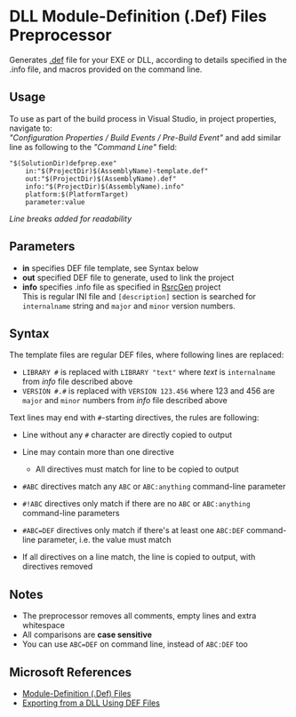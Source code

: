 # DLL Module-Definition (.Def) Files Preprocessor

Generates [.def](https://learn.microsoft.com/en-us/cpp/build/reference/module-definition-dot-def-files?view=msvc-170) file for your EXE or DLL,
according to details specified in the .info file, and macros provided on the command line.

## Usage

To use as part of the build process in Visual Studio, in project properties, navigate to:  
*"Configuration Properties / Build Events / Pre-Build Event"* and add similar line as following to the *"Command Line"* field:

    "$(SolutionDir)defprep.exe"
        in:"$(ProjectDir)$(AssemblyName)-template.def"
        out:"$(ProjectDir)$(AssemblyName).def"
        info:"$(ProjectDir)$(AssemblyName).info"
        platform:$(PlatformTarget)
        parameter:value

*Line breaks added for readability*

## Parameters

* **in** specifies DEF file template, see Syntax below
* **out** specified DEF file to generate, used to link the project
* **info** specifies .info file as specified in [RsrcGen](https://github.com/tringi/rsrcgen) project  
  This is regular INI file and `[description]` section is searched for `internalname` string and `major` and `minor` version numbers.

## Syntax

The template files are regular DEF files, where following lines are replaced:

* `LIBRARY #` is replaced with `LIBRARY "text"` where *text* is `internalname` from *info* file described above
* `VERSION #.#` is replaced with `VERSION 123.456` where 123 and 456 are `major` and `minor` numbers from *info* file described above

Text lines may end with `#`-starting directives, the rules are following:

* Line without any `#` character are directly copied to output
* Line may contain more than one directive
  * All directives must match for line to be copied to output

* `#ABC` directives match any `ABC` or `ABC:anything` command-line parameter
* `#!ABC` directives only match if there are no `ABC` or `ABC:anything` command-line parameters
* `#ABC=DEF` directives only match if there's at least one `ABC:DEF` command-line parameter, i.e. the value must match

* If all directives on a line match, the line is copied to output, with directives removed

## Notes

* The preprocessor removes all comments, empty lines and extra whitespace
* All comparisons are **case sensitive**
* You can use `ABC=DEF` on command line, instead of `ABC:DEF` too

## Microsoft References

* [Module-Definition (.Def) Files](https://learn.microsoft.com/en-us/cpp/build/reference/module-definition-dot-def-files?view=msvc-170)
* [Exporting from a DLL Using DEF Files](https://learn.microsoft.com/en-us/cpp/build/exporting-from-a-dll-using-def-files?view=msvc-170)
